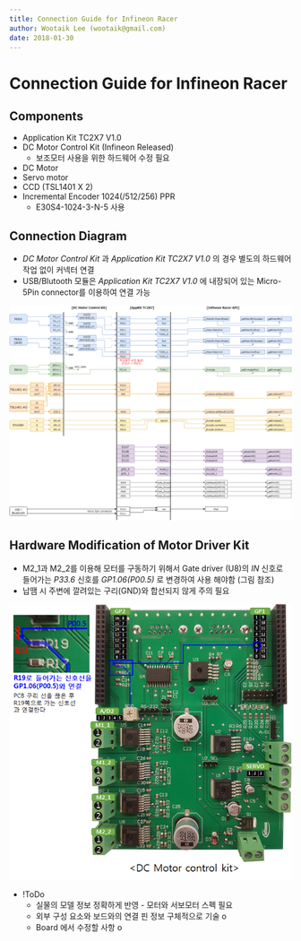 ```yaml
---
title: Connection Guide for Infineon Racer
author: Wootaik Lee (wootaik@gmail.com)  
date: 2018-01-30
---
```


# Connection Guide for Infineon Racer

## Components
*   Application Kit TC2X7 V1.0
*   DC Motor Control Kit (Infineon Released)
    *  보조모터 사용을 위한 하드웨어 수정 필요
*   DC Motor
*   Servo motor
*   CCD (TSL1401 X 2)
*   Incremental Encoder 1024(/512/256) PPR
    * E30S4-1024-3-N-5 사용

## Connection Diagram
* *DC Motor Control Kit* 과 *Application Kit TC2X7 V1.0* 의 경우 별도의 하드웨어 작업 없이 커넥터 연결
* USB/Blutooth 모듈은 *Application Kit TC2X7 V1.0* 에 내장되어 있는 Micro-5Pin connector를 이용하여 연결 가능

![ConnectionDiagram](images/ConnectionDiagram.png)

## Hardware Modification of Motor Driver Kit
* M2_1과 M2_2를 이용해 모터를 구동하기 위해서 Gate driver (U8)의 *IN* 신호로 들어가는 *P33.6* 신호를 *GP1.06(P00.5)* 로 변경하여 사용 해야함 (그림 참조)
* 납땜 시 주변에 깔려있는 구리(GND)와 합선되지 않게 주의 필요

![MotorDriver](images/ConnectionGuide_MotorDriver.png)

* !ToDo
  * 실물의 모델 정보 정확하게 반영 - 모터와 서보모터 스펙 필요
  * 외부 구성 요소와 보드와의 연결 핀 정보 구체적으로 기술 o
  * Board 에서 수정할 사항 o
